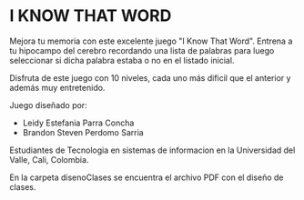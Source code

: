 # I KNOW THAT WORD
Mejora tu memoria con este excelente juego "I Know That Word". Entrena a tu hipocampo del cerebro recordando
una lista de palabras para luego seleccionar si dicha palabra estaba o no en el listado inicial.

Disfruta de este juego con 10 niveles, cada uno más dificil que el anterior y además muy entretenido.

Juego diseñado por:

* Leidy Estefania Parra Concha
* Brandon Steven Perdomo Sarria

Estudiantes de Tecnologia en sistemas de informacion en la Universidad del Valle, Cali, Colombia.

En la carpeta disenoClases se encuentra el archivo PDF con el diseño de clases.
